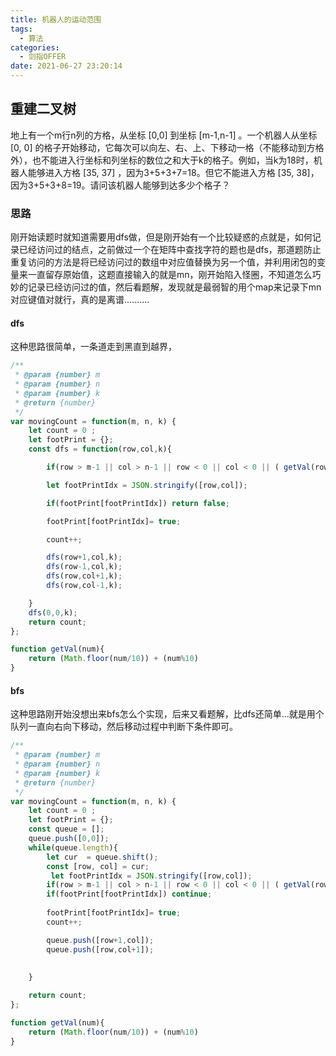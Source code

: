 ```yaml
---
title: 机器人的运动范围
tags:
  - 算法
categories:
  - 剑指OFFER
date: 2021-06-27 23:20:14
---
```



## 重建二叉树
地上有一个m行n列的方格，从坐标 [0,0] 到坐标 [m-1,n-1] 。一个机器人从坐标 [0, 0] 的格子开始移动，它每次可以向左、右、上、下移动一格（不能移动到方格外），也不能进入行坐标和列坐标的数位之和大于k的格子。例如，当k为18时，机器人能够进入方格 [35, 37] ，因为3+5+3+7=18。但它不能进入方格 [35, 38]，因为3+5+3+8=19。请问该机器人能够到达多少个格子？

### 思路  
刚开始读题时就知道需要用dfs做，但是刚开始有一个比较疑惑的点就是，如何记录已经访问过的结点，之前做过一个在矩阵中查找字符的题也是dfs，那道题防止重复访问的方法是将已经访问过的数组中对应值替换为另一个值，并利用闭包的变量来一直留存原始值，这题直接输入的就是mn，刚开始陷入怪圈，不知道怎么巧妙的记录已经访问过的值，然后看题解，发现就是最弱智的用个map来记录下mn对应键值对就行，真的是离谱..........

#### dfs
这种思路很简单，一条道走到黑直到越界，
```javascript
/**
 * @param {number} m
 * @param {number} n
 * @param {number} k
 * @return {number}
 */
var movingCount = function(m, n, k) {
    let count = 0 ;
    let footPrint = {};
    const dfs = function(row,col,k){

        if(row > m-1 || col > n-1 || row < 0 || col < 0 || ( getVal(row) + getVal(col) > k) ) return false;

        let footPrintIdx = JSON.stringify([row,col]);

        if(footPrint[footPrintIdx]) return false;

        footPrint[footPrintIdx]= true;

        count++;

        dfs(row+1,col,k);
        dfs(row-1,col,k);
        dfs(row,col+1,k);
        dfs(row,col-1,k);

    }   
    dfs(0,0,k);
    return count;
};

function getVal(num){
    return (Math.floor(num/10)) + (num%10)
}

```

#### bfs
这种思路刚开始没想出来bfs怎么个实现，后来又看题解，比dfs还简单...就是用个队列一直向右向下移动，然后移动过程中判断下条件即可。

```javascript
/**
 * @param {number} m
 * @param {number} n
 * @param {number} k
 * @return {number}
 */
var movingCount = function(m, n, k) {
    let count = 0 ;
    let footPrint = {};
    const queue = [];
    queue.push([0,0]);
    while(queue.length){
        let cur  = queue.shift();
        const [row, col] = cur; 
         let footPrintIdx = JSON.stringify([row,col]);
        if(row > m-1 || col > n-1 || row < 0 || col < 0 || ( getVal(row) + getVal(col) > k) ) continue;
        if(footPrint[footPrintIdx]) continue;
        
        footPrint[footPrintIdx]= true;
        count++;

        queue.push([row+1,col]);
        queue.push([row,col+1]);
            
        
    }

    return count;
};

function getVal(num){
    return (Math.floor(num/10)) + (num%10)
}
```